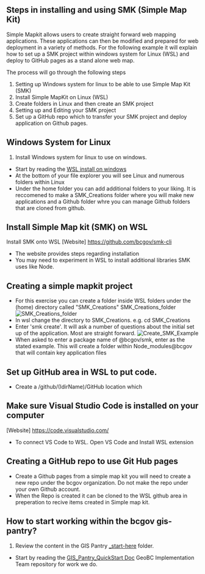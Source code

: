 ## Steps in installing and using SMK (Simple Map Kit)

Simple Mapkit allows users to create straight forward web mapping applications. These applications can then be modified and prepared for web deployment in a variety of methods. For the following example it will explain how to set up a SMK project within windows system for Linux (WSL) and deploy to GitHub pages as a stand alone web map.


The process will go through the following steps

1. Setting up Windows system for linux to be able to use Simple Map Kit (SMK)
2. Install Simple MapKit on Linux (WSL)
3. Create folders in Linux and then create an SMK project
4. Setting up and Editing your SMK project
5. Set up a GitHub repo which to transfer your SMK project and deploy application on Github pages.

## Windows System for Linux
1. Install Windows system for linux to use on windows.
- Start by reading the [WSL install on windows](<https://learn.microsoft.com/en-us/windows/wsl/install>)
- At the bottom of your file explorer you will see Linux and numerous folders within Linux
- Under the home folder you can add additional folders to your liking. It is reccomened to make a SMK_Creations folder where you will make new applications and a Github folder whre you can manage Github folders that are cloned from github.


## Install Simple Map kit (SMK) on WSL
Install SMK onto WSL
[Website] https://github.com/bcgov/smk-cli
- The website provides steps regarding installation
- You may need to experiment in WSL to install additional libraries SMK uses like Node.


## Creating a simple mapkit project
- For this exercise you can create a folder inside WSL folders under the (home) directory called "SMK_Creations"
SMK_Creations_folder
![SMK_Creations_folder](../Gif/Create_SMK_Example.gif)
- In wsl change the directory to SMK_Creations. e.g. cd SMK_Creations
- Enter 'smk create'. It will ask a number of questions about the initial set up of the application. Most are straight forward.
![Create_SMK_Example](../Gif/Create_SMK_Example.gif)
- When asked to enter a package name of @bcgov/smk, enter as the stated example. This will create a folder within Node_modules\@bcgov that will contain key application files


## Set up GitHub area in WSL to put code.
- Create a /github/(IdirName)/GitHub location which

## Make sure Visual Studio Code is installed on your computer
[Website] https://code.visualstudio.com/
- To connect VS Code to WSL. Open VS Code and Install WSL extension

## Creating a GitHub repo to use Git Hub pages
- Create a Github pages from a simple map kit you will need to create a new repo under the bcgov organization. Do not make the repo under your own Github account.
- When the Repo is created it can be cloned to the WSL github area in preperation to recive items created in Simple map kit.

## How to start working within the bcgov gis-pantry? 
1. Review the content in the GIS Pantry [_start-here](../_start-here) folder.
- Start by reading the [GIS_Pantry_QuickStart Doc](<QuickStart - BEGIN HERE.md>)
GeoBC Implementation Team repository for work we do.
